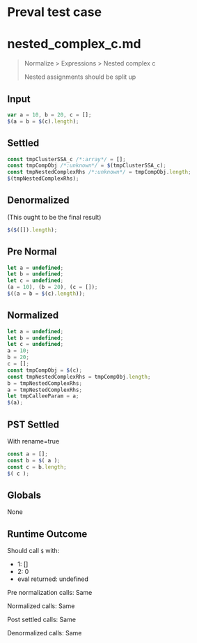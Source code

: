 # Preval test case

# nested_complex_c.md

> Normalize > Expressions > Nested complex c
>
> Nested assignments should be split up

## Input

`````js filename=intro
var a = 10, b = 20, c = [];
$(a = b = $(c).length);
`````

## Settled


`````js filename=intro
const tmpClusterSSA_c /*:array*/ = [];
const tmpCompObj /*:unknown*/ = $(tmpClusterSSA_c);
const tmpNestedComplexRhs /*:unknown*/ = tmpCompObj.length;
$(tmpNestedComplexRhs);
`````

## Denormalized
(This ought to be the final result)

`````js filename=intro
$($([]).length);
`````

## Pre Normal


`````js filename=intro
let a = undefined;
let b = undefined;
let c = undefined;
(a = 10), (b = 20), (c = []);
$((a = b = $(c).length));
`````

## Normalized


`````js filename=intro
let a = undefined;
let b = undefined;
let c = undefined;
a = 10;
b = 20;
c = [];
const tmpCompObj = $(c);
const tmpNestedComplexRhs = tmpCompObj.length;
b = tmpNestedComplexRhs;
a = tmpNestedComplexRhs;
let tmpCalleeParam = a;
$(a);
`````

## PST Settled
With rename=true

`````js filename=intro
const a = [];
const b = $( a );
const c = b.length;
$( c );
`````

## Globals

None

## Runtime Outcome

Should call `$` with:
 - 1: []
 - 2: 0
 - eval returned: undefined

Pre normalization calls: Same

Normalized calls: Same

Post settled calls: Same

Denormalized calls: Same
